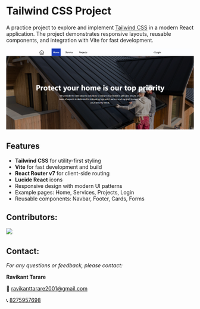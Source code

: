# Tailwind CSS Project

A practice project to explore and implement [Tailwind CSS](https://tailwindcss.com/) in a modern React application. The project demonstrates responsive layouts, reusable components, and integration with Vite for fast development.

![Home Page](./src/assets/home.png)

## Features

- **Tailwind CSS** for utility-first styling
- **Vite** for fast development and build
- **React Router v7** for client-side routing
- **Lucide React** icons
- Responsive design with modern UI patterns
- Example pages: Home, Services, Projects, Login
- Reusable components: Navbar, Footer, Cards, Forms

## Contributors:

<a href="https://github.com/ravikanttarare95/ravi-ro-tailwind/graphs/contributors">
  <img src="https://contrib.rocks/image?repo=ravikanttarare95/ravi-ro-tailwind" />
</a>

## Contact:

_For any questions or feedback, please contact:_

**Ravikant Tarare**

📩 [ravikanttarare2001@gmail.com](mailto:ravikanttarare2001@gmail.com)

📞 [8275957698](tel:8275957698)